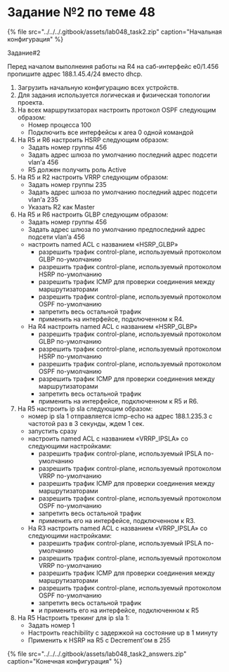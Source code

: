 # Задание №2 по теме 48

{% file src="../../../.gitbook/assets/lab048\_task2.zip" caption="Начальная конфигурация" %}

Задание\#2

Перед началом выполнеиня работы на R4 на саб-интерфейс e0/1.456 пропишите адрес 188.1.45.4/24 вместо dhcp.

1. Загрузить начальную конфигурацию всех устройств.
2. Для задания используется логическая и физическая топологии проекта.
3. На всех маршрутизаторах настроить протокол OSPF следующим образом:
   * Номер процесса 100
   * Подключить все интерфейсы к area 0 одной командой
4. На R5 и R6 настроить HSRP следующим образом:
   * Задать номер группы 456
   * Задать адрес шлюза по умолчанию последний адрес подсети vlan’а 456
   * R5 должен получить роль Active
5. На R5 и R2 настроить VRRP следующим образом:
   * Задать номер группы 235
   * Задать адрес шлюза по умолчанию последний адрес подсети vlan’а 235
   * Указать R2 как Master
6. На R5 и R6 настроить GLBP следующим образом:
   * Задать номер группы 456
   * Задать адрес шлюза по умолчанию предпоследний адрес подсети vlan’а 456
   * настроить named ACL с названием «HSRP\_GLBP»
     * разрешить трафик control-plane, используемый протоколом GLBP по-умолчанию
     * разрешить трафик control-plane, используемый протоколом HSRP по-умолчанию
     * разрешить трафик ICMP для проверки соединения между маршрутизаторами
     * разрешить трафик control-plane, используемый протоколом OSPF по-умолчанию
     * запретить весь остальной трафик
     * применить на интерфейсе, подключенном к R4.
   * На R4 настроить named ACL с названием «HSRP\_GLBP»
     * разрешить трафик control-plane, используемый протоколом GLBP по-умолчанию
     * разрешить трафик control-plane, используемый протоколом HSRP по-умолчанию
     * разрешить трафик control-plane, используемый протоколом OSPF по-умолчанию
     * разрешить трафик ICMP для проверки соединения между маршрутизаторами
     * запретить весь остальной трафик
     * применить на интерфейсе, подключенном к R5 и R6.
7. На R5 настроить ip sla следующим образом:
   * номер ip sla 1 отправляется icmp-echo на адрес 188.1.235.3 с частотой раз в 3 секунды, ждем 1 сек.
   * запустить сразу
   * настроить named ACL с названием «VRRP\_IPSLA» со следующими настройками:
     * разрешить трафик control-plane, используемый IPSLA по-умолчанию
     * разрешить трафик control-plane, используемый протоколом VRRP по-умолчанию
     * разрешить трафик ICMP для проверки соединения между маршрутизаторами
     * разрешить трафик control-plane, используемый протоколом OSPF по-умолчанию
     * запретить весь остальной трафик
     * применить его на интерфейсе, подключенном к R3.
   * На R3 настроить named ACL с названием «VRRP\_IPSLA» со следующими настройками:
     * разрешить трафик control-plane, используемый IPSLA по-умолчанию
     * разрешить трафик control-plane, используемый протоколом VRRP по-умолчанию
     * разрешить трафик ICMP для проверки соединения между маршрутизаторами
     * разрешить трафик control-plane, используемый протоколом OSPF по-умолчанию
     * запретить весь остальной трафик
     * и применить его на интерфейсе, подключенном к R5
8. На R5 Настроить трекинг для ip sla 1:
   * Задать номер 1
   * Настроить reachibility c задержкой на состояние up в 1 минуту
   * Применить к HSRP на R5 с Decrement’ом в 255

{% file src="../../../.gitbook/assets/lab048\_task2\_answers.zip" caption="Конечная конфигурация" %}


